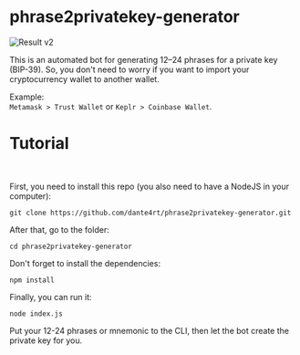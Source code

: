 # phrase2privatekey-generator

![Result v2](https://pouch.jumpshare.com/preview/jMjYtfKzWY3gg_bnX7qxxsTGL9Nwc1wrJ7dJb2dmfrOdNNCAkGx9c-7AbEKu3CPDUutaB4GL3w5oX5IXBXOzLrFbaVNiBsbtXx_4vAK1rNk)

This is an automated bot for generating 12–24 phrases for a private key (BIP-39). So, you don't need to worry if you want to import your cryptocurrency wallet to another wallet. 
<br>

Example: <br>
`Metamask > Trust Wallet` or `Keplr > Coinbase Wallet`.
<h1>Tutorial</h1>
<br>

First, you need to install this repo (you also need to have a NodeJS in your computer):
```
git clone https://github.com/dante4rt/phrase2privatekey-generator.git
```

After that, go to the folder:
```
cd phrase2privatekey-generator
```

Don't forget to install the dependencies: 

```
npm install
```

Finally, you can run it:
```
node index.js
```

Put your 12-24 phrases or mnemonic to the CLI, then let the bot create the private key for you.
